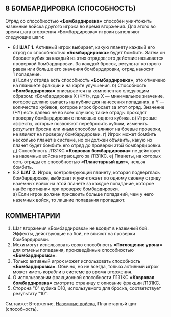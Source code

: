 8 БОМБАРДИРОВКА (СПОСОБНОСТЬ)
---

Отряд со способностью **«Бомбардировка»** способен уничтожить наземные войска другого игрока во время вторжения. Для этого во время шага вторжения «Бомбардировка» игроки выполняют следующие шаги:
* 8.1 **ШАГ 1.** Активный игрок выбирает, какую планету каждый его отряд со способностью **«Бомбардировка»** будет бомбить. Затем он бросает кубик за каждый из этих отрядов; это действие называется проверкой бомбардировки. За каждый бросок, результат которого равен или больше его значения бомбардировки, отряд наносит 1 попадание.  
  а) Если у отряда есть способность **«Бомбардировка»**, это отмечено на планшете фракции и на карте улучшения.
  б) Способность **«Бомбардировка»** описывается на компонентах следующим образом: «Бомбардировка X (ЧY)», где X — минимальное значение, которое должно выпасть на кубике для нанесения попадания, а Y — количество кубиков, которое игрок бросает за этот отряд. Значение (ЧY) есть далеко не во всех случаях; такие отряды проходят проверку бомбардировки с помощью одного кубика.
  в) Игровые эффекты, которые позволяют перебросить кубики, изменить результат броска или иным способом влияют на боевые проверки, не влияют на проверку бомбардировки.
  г) Игрок может бомбить несколько планет в системе, но он должен объявить, какую из планет будет бомбить его отряд до проверки этой бомбардировки.
  д) Способность Л1З1КС **«Ковровая бомбардировка»** не действует на наземные войска играющего за Л1З1КС.
  е) Планеты, на которых есть отряды со способностью **«Планетарный щит»**, нельзя бомбить.
* 8.2 **ШАГ 2.** Игрок, контролирующий планету, которая подверглась бомбардировке, выбирает и уничтожает по одному своему отряду наземных войск на этой планете за каждое попадание, которое нанёс противник при проверке бомбардировки.  
  а) Если игрок должен присвоить больше попаданий, чем у него наземных войск, то лишние попадания пропадают.

КОММЕНТАРИИ
---
1) Шаг вторжения «Бомбардировка» не входит в наземный бой. Эффекты, действующие на бой, не влияют на проверки бомбардировки.
2) Мехи могут использовать свою способность **«Поглощение урона»** для отмены попадания, произведённые способностью **«Бомбардировка»**.
3) Только активный игрок может использовать способность **«Бомбардировка»**. Обычно, но не всегда, только активный игрок может иметь корабли в системе во время вторжения.
4) О использовании фракционной способности Л1З1КС **«Ковровая бомбардировка»** смотрите страницу с описание фракции Л1З1КС.
5) Сторона "0" кубика D10, используемого для броска, соответствует результату "10".

См.также: Вторжение, [Наземные войска](ground_forces.md), Планетарный щит (способность).
